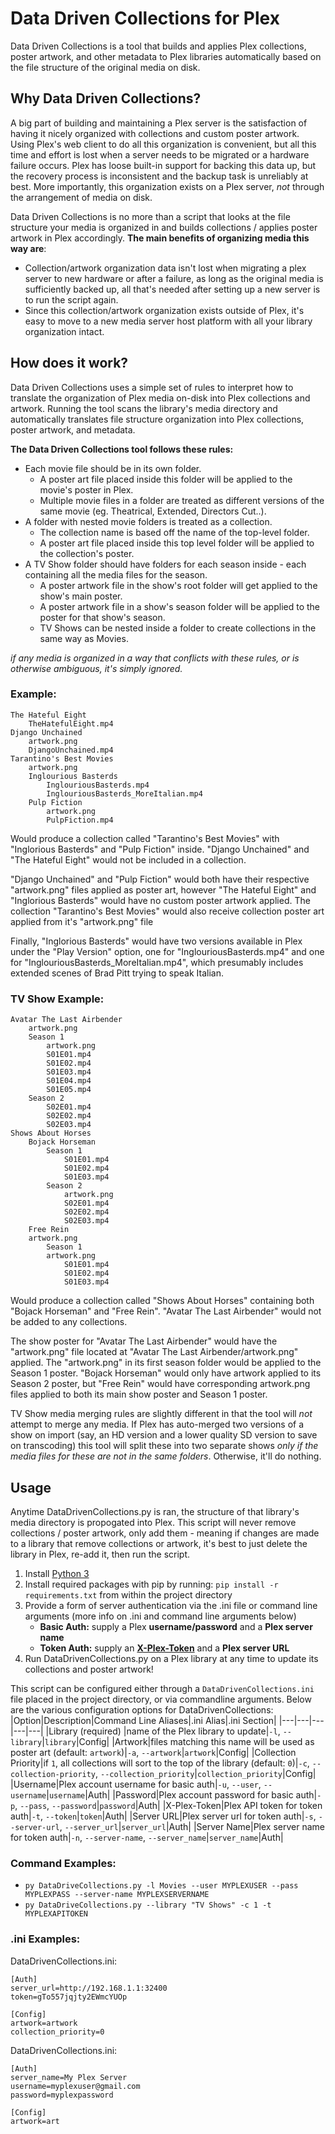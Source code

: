# Data Driven Collections for Plex
Data Driven Collections is a tool that builds and applies Plex collections, poster artwork, and other metadata to Plex libraries automatically based on the file structure of the original media on disk. 

## Why Data Driven Collections?

A big part of building and maintaining a Plex server is the satisfaction of having it nicely organized with collections and custom poster artwork. Using Plex's web client to do all this organization is convenient, but all this time and effort is lost when a server needs to be migrated or a hardware failure occurs. Plex has loose built-in support for backing this data up, but the recovery process is inconsistent and the backup task is unreliably at best. More importantly, this organization exists on a Plex server, *not* through the arrangement of media on disk.

Data Driven Collections is no more than a script that looks at the file structure your media is organized in and builds collections / applies poster artwork in Plex accordingly. **The main benefits of organizing media this way are**: 
* Collection/artwork organization data isn't lost when migrating a plex server to new hardware or after a failure, as long as the original media is sufficiently backed up, all that's needed after setting up a new server is to run the script again.
* Since this collection/artwork organization exists outside of Plex, it's easy to move to a new media server host platform with all your library organization intact.

## How does it work?
Data Driven Collections uses a simple set of rules to interpret how to translate the organization of Plex media on-disk into Plex collections and artwork. Running the tool scans the library's media directory and automatically translates file structure organization into Plex collections, poster artwork, and metadata. 

**The Data Driven Collections tool follows these rules:**
* Each movie file should be in its own folder.
    * A poster art file placed inside this folder will be applied to the movie's poster in Plex.
    * Multiple movie files in a folder are treated as different versions of the same movie (eg. Theatrical, Extended, Directors Cut..).
* A folder with nested movie folders is treated as a collection.
    * The collection name is based off the name of the top-level folder.
    * A poster art file placed inside this top level folder will be applied to the collection's poster.
* A TV Show folder should have folders for each season inside - each containing all the media files for the season.
   * A poster artwork file in the show's root folder will get applied to the show's main poster.
   * A poster artwork file in a show's season folder will be applied to the poster for that show's season.
   * TV Shows can be nested inside a folder to create collections in the same way as Movies.

*if any media is organized in a way that conflicts with these rules, or is otherwise ambiguous, it's simply ignored.*

### Example:

```
The Hateful Eight
    TheHatefulEight.mp4
Django Unchained
    artwork.png
    DjangoUnchained.mp4
Tarantino's Best Movies
    artwork.png
    Inglourious Basterds
        InglouriousBasterds.mp4
        InglouriousBasterds_MoreItalian.mp4
    Pulp Fiction
        artwork.png
        PulpFiction.mp4
```
Would produce a collection called "Tarantino's Best Movies" with "Inglorious Basterds" and "Pulp Fiction" inside. "Django Unchained" and "The Hateful Eight" would not be included in a collection.

"Django Unchained" and "Pulp Fiction" would both have their respective "artwork.png" files applied as poster art, however "The Hateful Eight" and "Inglorious Basterds" would have no custom poster artwork applied. The collection "Tarantino's Best Movies" would also receive collection poster art applied from it's "artwork.png" file

Finally, "Inglorious Basterds" would have two versions available in Plex under the "Play Version" option, one for "InglouriousBasterds.mp4" and one for "InglouriousBasterds_MoreItalian.mp4", which presumably includes extended scenes of Brad Pitt trying to speak Italian.

### TV Show Example:
```
Avatar The Last Airbender
    artwork.png
    Season 1
        artwork.png
        S01E01.mp4
        S01E02.mp4
        S01E03.mp4
        S01E04.mp4
        S01E05.mp4
    Season 2
        S02E01.mp4
        S02E02.mp4
        S02E03.mp4
Shows About Horses
    Bojack Horseman
        Season 1
            S01E01.mp4
            S01E02.mp4
            S01E03.mp4
        Season 2
            artwork.png
            S02E01.mp4
            S02E02.mp4
            S02E03.mp4
    Free Rein
    artwork.png
        Season 1
        artwork.png
            S01E01.mp4
            S01E02.mp4
            S01E03.mp4
```
Would produce a collection called "Shows About Horses" containing both "Bojack Horseman" and "Free Rein". "Avatar The Last Airbender" would not be added to any collections. 

The show poster for "Avatar The Last Airbender" would have the "artwork.png" file located at "Avatar The Last Airbender/artwork.png" applied. The "artwork.png" in its first season folder would be applied to the Season 1 poster. "Bojack Horseman" would only have artwork applied to its Season 2 poster, but "Free Rein" would have corresponding artwork.png files applied to both its main show poster and Season 1 poster.

TV Show media merging rules are slightly different in that the tool will *not* attempt to merge any media. If Plex has auto-merged two versions of a show on import (say, an HD version and a lower quality SD version to save on transcoding) this tool will split these into two separate shows *only if the media files for these are not in the same folders*. Otherwise, it'll do nothing.

## Usage
Anytime DataDrivenCollections.py is ran, the structure of that library's media directory is propogated into Plex. This script will never remove collections / poster artwork, only add them - meaning if changes are made to a library that remove collections or artwork, it's best to just delete the library in Plex, re-add it, then run the script.

1. Install [Python 3](https://www.python.org/downloads/)
2. Install required packages with pip by running: ```pip install -r requirements.txt``` from within the project directory
3. Provide a form of server authentication via the .ini file or command line arguments (more info on .ini and command line arguments below)
    * **Basic Auth:** supply a Plex **username/password** and a **Plex server name**
    * **Token Auth:** supply an **[X-Plex-Token](https://support.plex.tv/articles/204059436-finding-an-authentication-token-x-plex-token/)** and a **Plex server URL**
4. Run DataDrivenCollections.py on a Plex library at any time to update its collections and poster artwork!

This script can be configured either through a ```DataDrivenCollections.ini``` file placed in the project directory, or via commandline arguments. Below are the various configuration options for DataDrivenCollections:
|Option|Description|Command Line Aliases|.ini Alias|.ini Section|
|---|---|---|---|---|
|Library (required) |name of the Plex library to update|```-l```, ```--library```|```library```|Config|
|Artwork|files matching this name will be used as poster art (default: ```artwork```)|```-a```, ```--artwork```|```artwork```|Config|
|Collection Priority|if ```1```, all collections will sort to the top of the library (default: ```0```)|```-c```, ```--collection-priority```, ```--collection_priority```|```collection_priority```|Config|
|Username|Plex account username for basic auth|```-u```, ```--user```, ```--username```|```username```|Auth|
|Password|Plex account password for basic auth|```-p```, ```--pass```, ```--password```|```password```|Auth|
|X-Plex-Token|Plex API token for token auth|```-t```, ```--token```|```token```|Auth|
|Server URL|Plex server url for token auth|```-s```, ```--server-url```, ```--server_url```|```server_url```|Auth|
|Server Name|Plex server name for token auth|```-n```, ```--server-name```, ```--server_name```|```server_name```|Auth|

### Command Examples:
* ```py DataDriveCollections.py -l Movies --user MYPLEXUSER --pass MYPLEXPASS --server-name MYPLEXSERVERNAME```
* ```py DataDriveCollections.py --library "TV Shows" -c 1 -t MYPLEXAPITOKEN```

### .ini Examples:
DataDrivenCollections.ini:
```
[Auth]
server_url=http://192.168.1.1:32400
token=gTo557jqjty2EWmcYUOp

[Config]
artwork=artwork
collection_priority=0
```

DataDrivenCollections.ini:
```
[Auth]
server_name=My Plex Server
username=myplexuser@gmail.com
password=myplexpassword

[Config]
artwork=art
```
